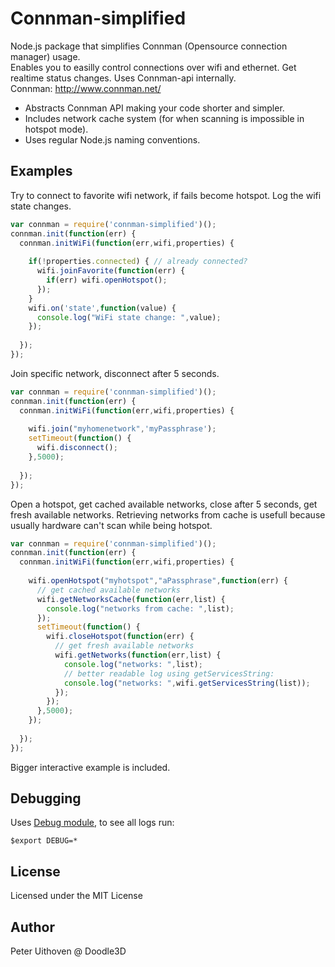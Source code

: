 Connman-simplified
===================

Node.js package that simplifies Connman (Opensource connection manager) usage. <br/>
Enables you to easilly control connections over wifi and ethernet. Get realtime status changes. 
Uses Connman-api internally.<br/>
Connman: http://www.connman.net/

- Abstracts Connman API making your code shorter and simpler.
- Includes network cache system (for when scanning is impossible in hotspot mode).
- Uses regular Node.js naming conventions. 

Examples
------------
Try to connect to favorite wifi network, if fails become hotspot. Log the wifi state changes.
``` javascript
var connman = require('connman-simplified')();
connman.init(function(err) {
  connman.initWiFi(function(err,wifi,properties) {
  
    if(!properties.connected) { // already connected?
      wifi.joinFavorite(function(err) {
        if(err) wifi.openHotspot();
      });
    }
    wifi.on('state',function(value) {
      console.log("WiFi state change: ",value);
    });
    
  });
});
```
Join specific network, disconnect after 5 seconds.
``` javascript
var connman = require('connman-simplified')();
connman.init(function(err) {
  connman.initWiFi(function(err,wifi,properties) {
  
    wifi.join("myhomenetwork",'myPassphrase');
    setTimeout(function() {
      wifi.disconnect();
    },5000);
    
  });
});
```
Open a hotspot, get cached available networks, close after 5 seconds, get fresh available networks.
Retrieving networks from cache is usefull because usually hardware can't scan while being hotspot.
``` javascript
var connman = require('connman-simplified')();
connman.init(function(err) {
  connman.initWiFi(function(err,wifi,properties) {
    
    wifi.openHotspot("myhotspot","aPassphrase",function(err) {
      // get cached available networks
      wifi.getNetworksCache(function(err,list) {
        console.log("networks from cache: ",list);
      });
      setTimeout(function() {
        wifi.closeHotspot(function(err) {
          // get fresh available networks
          wifi.getNetworks(function(err,list) {
            console.log("networks: ",list);
            // better readable log using getServicesString:
            console.log("networks: ",wifi.getServicesString(list));
          });
        });
      },5000);
    });
    
  });
});
```
Bigger interactive example is included.

Debugging
------------
Uses [Debug module](https://www.npmjs.com/package/debug), to see all logs run: 
```
$export DEBUG=*
```

License
------------
Licensed under the MIT License

Author
------------
Peter Uithoven @ Doodle3D